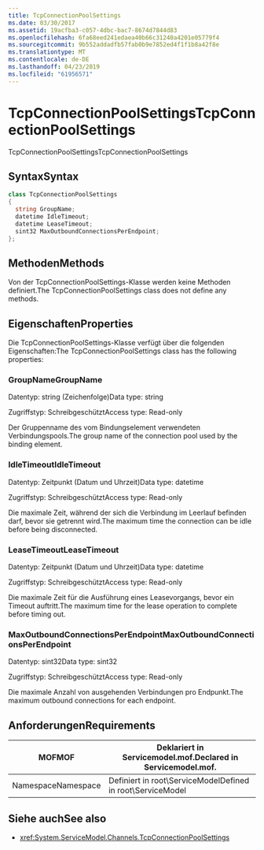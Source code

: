 ```yaml
---
title: TcpConnectionPoolSettings
ms.date: 03/30/2017
ms.assetid: 19acfba3-c057-4dbc-bac7-8674d7844d83
ms.openlocfilehash: 6fa68eed241edaea40b66c31240a4201e05779f4
ms.sourcegitcommit: 9b552addadfb57fab0b9e7852ed4f1f1b8a42f8e
ms.translationtype: MT
ms.contentlocale: de-DE
ms.lasthandoff: 04/23/2019
ms.locfileid: "61956571"
---
```

# <a name="tcpconnectionpoolsettings"></a><span data-ttu-id="15de5-102">TcpConnectionPoolSettings</span><span class="sxs-lookup"><span data-stu-id="15de5-102">TcpConnectionPoolSettings</span></span>
<span data-ttu-id="15de5-103">TcpConnectionPoolSettings</span><span class="sxs-lookup"><span data-stu-id="15de5-103">TcpConnectionPoolSettings</span></span>  
  
## <a name="syntax"></a><span data-ttu-id="15de5-104">Syntax</span><span class="sxs-lookup"><span data-stu-id="15de5-104">Syntax</span></span>  
  
```csharp
class TcpConnectionPoolSettings  
{  
  string GroupName;  
  datetime IdleTimeout;  
  datetime LeaseTimeout;  
  sint32 MaxOutboundConnectionsPerEndpoint;  
};  
```  
  
## <a name="methods"></a><span data-ttu-id="15de5-105">Methoden</span><span class="sxs-lookup"><span data-stu-id="15de5-105">Methods</span></span>  
 <span data-ttu-id="15de5-106">Von der TcpConnectionPoolSettings-Klasse werden keine Methoden definiert.</span><span class="sxs-lookup"><span data-stu-id="15de5-106">The TcpConnectionPoolSettings class does not define any methods.</span></span>  
  
## <a name="properties"></a><span data-ttu-id="15de5-107">Eigenschaften</span><span class="sxs-lookup"><span data-stu-id="15de5-107">Properties</span></span>  
 <span data-ttu-id="15de5-108">Die TcpConnectionPoolSettings-Klasse verfügt über die folgenden Eigenschaften:</span><span class="sxs-lookup"><span data-stu-id="15de5-108">The TcpConnectionPoolSettings class has the following properties:</span></span>  
  
### <a name="groupname"></a><span data-ttu-id="15de5-109">GroupName</span><span class="sxs-lookup"><span data-stu-id="15de5-109">GroupName</span></span>  
 <span data-ttu-id="15de5-110">Datentyp: string (Zeichenfolge)</span><span class="sxs-lookup"><span data-stu-id="15de5-110">Data type: string</span></span>  
  
 <span data-ttu-id="15de5-111">Zugriffstyp: Schreibgeschützt</span><span class="sxs-lookup"><span data-stu-id="15de5-111">Access type: Read-only</span></span>  
  
 <span data-ttu-id="15de5-112">Der Gruppenname des vom Bindungselement verwendeten Verbindungspools.</span><span class="sxs-lookup"><span data-stu-id="15de5-112">The group name of the connection pool used by the binding element.</span></span>  
  
### <a name="idletimeout"></a><span data-ttu-id="15de5-113">IdleTimeout</span><span class="sxs-lookup"><span data-stu-id="15de5-113">IdleTimeout</span></span>  
 <span data-ttu-id="15de5-114">Datentyp: Zeitpunkt (Datum und Uhrzeit)</span><span class="sxs-lookup"><span data-stu-id="15de5-114">Data type: datetime</span></span>  
  
 <span data-ttu-id="15de5-115">Zugriffstyp: Schreibgeschützt</span><span class="sxs-lookup"><span data-stu-id="15de5-115">Access type: Read-only</span></span>  
  
 <span data-ttu-id="15de5-116">Die maximale Zeit, während der sich die Verbindung im Leerlauf befinden darf, bevor sie getrennt wird.</span><span class="sxs-lookup"><span data-stu-id="15de5-116">The maximum time the connection can be idle before being disconnected.</span></span>  
  
### <a name="leasetimeout"></a><span data-ttu-id="15de5-117">LeaseTimeout</span><span class="sxs-lookup"><span data-stu-id="15de5-117">LeaseTimeout</span></span>  
 <span data-ttu-id="15de5-118">Datentyp: Zeitpunkt (Datum und Uhrzeit)</span><span class="sxs-lookup"><span data-stu-id="15de5-118">Data type: datetime</span></span>  
  
 <span data-ttu-id="15de5-119">Zugriffstyp: Schreibgeschützt</span><span class="sxs-lookup"><span data-stu-id="15de5-119">Access type: Read-only</span></span>  
  
 <span data-ttu-id="15de5-120">Die maximale Zeit für die Ausführung eines Leasevorgangs, bevor ein Timeout auftritt.</span><span class="sxs-lookup"><span data-stu-id="15de5-120">The maximum time for the lease operation to complete before timing out.</span></span>  
  
### <a name="maxoutboundconnectionsperendpoint"></a><span data-ttu-id="15de5-121">MaxOutboundConnectionsPerEndpoint</span><span class="sxs-lookup"><span data-stu-id="15de5-121">MaxOutboundConnectionsPerEndpoint</span></span>  
 <span data-ttu-id="15de5-122">Datentyp: sint32</span><span class="sxs-lookup"><span data-stu-id="15de5-122">Data type: sint32</span></span>  
  
 <span data-ttu-id="15de5-123">Zugriffstyp: Schreibgeschützt</span><span class="sxs-lookup"><span data-stu-id="15de5-123">Access type: Read-only</span></span>  
  
 <span data-ttu-id="15de5-124">Die maximale Anzahl von ausgehenden Verbindungen pro Endpunkt.</span><span class="sxs-lookup"><span data-stu-id="15de5-124">The maximum outbound connections for each endpoint.</span></span>  
  
## <a name="requirements"></a><span data-ttu-id="15de5-125">Anforderungen</span><span class="sxs-lookup"><span data-stu-id="15de5-125">Requirements</span></span>  
  
|<span data-ttu-id="15de5-126">MOF</span><span class="sxs-lookup"><span data-stu-id="15de5-126">MOF</span></span>|<span data-ttu-id="15de5-127">Deklariert in Servicemodel.mof.</span><span class="sxs-lookup"><span data-stu-id="15de5-127">Declared in Servicemodel.mof.</span></span>|  
|---------|-----------------------------------|  
|<span data-ttu-id="15de5-128">Namespace</span><span class="sxs-lookup"><span data-stu-id="15de5-128">Namespace</span></span>|<span data-ttu-id="15de5-129">Definiert in root\ServiceModel</span><span class="sxs-lookup"><span data-stu-id="15de5-129">Defined in root\ServiceModel</span></span>|  
  
## <a name="see-also"></a><span data-ttu-id="15de5-130">Siehe auch</span><span class="sxs-lookup"><span data-stu-id="15de5-130">See also</span></span>

- <xref:System.ServiceModel.Channels.TcpConnectionPoolSettings>
